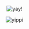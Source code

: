 
<div align="center"> 

![yay!](https://komarev.com/ghpvc/?username=your-DeuteragonistIllusion) 
</div>


<div align="center">

![yippi](https://github.com/DeuteragonistIllusion/DeuteragonistIllusion/assets/169748600/5fea0044-60ab-44d3-8c79-e58581901411)
</div>

